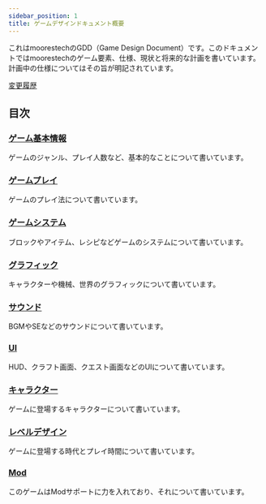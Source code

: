 ```yaml
---
sidebar_position: 1
title: ゲームデザインドキュメント概要
---
```


これはmoorestechのGDD（Game Design Document）です。このドキュメントではmoorestechのゲーム要素、仕様、現状と将来的な計画を書いています。
計画中の仕様についてはその旨が明記されています。

[変更履歴](https://github.com/moorestech/moorestech_doc/pulls?q=is%3Apr+is%3Aclosed+gdd)

## 目次

### [ゲーム基本情報](/docs/gdd/basic)
ゲームのジャンル、プレイ人数など、基本的なことについて書いています。

### [ゲームプレイ](/docs/gdd/gameplay/craft)
ゲームのプレイ法について書いています。

### [ゲームシステム](/docs/gdd/gamesystem/item)
ブロックやアイテム、レシピなどゲームのシステムについて書いています。

### [グラフィック](/docs/gdd/graphic/character)
キャラクターや機械、世界のグラフィックについて書いています。

### [サウンド](/docs/gdd/sound/bgm)
BGMやSEなどのサウンドについて書いています。

### [UI](/docs/gdd/ui/hud)
HUD、クラフト画面、クエスト画面などのUIについて書いています。

### [キャラクター](/docs/gdd/character/characters)
ゲームに登場するキャラクターについて書いています。

### [レベルデザイン](/docs/gdd/level-design/generation)
ゲームに登場する時代とプレイ時間について書いています。

### [Mod](/docs/gdd/mod/about)
このゲームはModサポートに力を入れており、それについて書いています。



